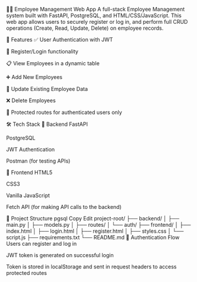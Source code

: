 🧑‍💼 Employee Management Web App
A full-stack Employee Management system built with FastAPI, PostgreSQL, and HTML/CSS/JavaScript. This web app allows users to securely register or log in, and perform full CRUD operations (Create, Read, Update, Delete) on employee records.

🚀 Features
✅ User Authentication with JWT

🧾 Register/Login functionality

📋 View Employees in a dynamic table

➕ Add New Employees

📝 Update Existing Employee Data

❌ Delete Employees

🔐 Protected routes for authenticated users only

🛠 Tech Stack
🔧 Backend
FastAPI

PostgreSQL

JWT Authentication

Postman (for testing APIs)

🎨 Frontend
HTML5

CSS3

Vanilla JavaScript

Fetch API (for making API calls to the backend)

📁 Project Structure
pgsql
Copy
Edit
project-root/
├── backend/
│   ├── main.py
│   ├── models.py
│   ├── routes/
│   └── auth/
├── frontend/
│   ├── index.html
│   ├── login.html
│   ├── register.html
│   ├── styles.css
│   └── script.js
├── requirements.txt
└── README.md
🔐 Authentication Flow
Users can register and log in

JWT token is generated on successful login

Token is stored in localStorage and sent in request headers to access protected routes